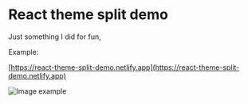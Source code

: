 # React theme split demo

Just something I did for fun,

Example:

[https://react-theme-split-demo.netlify.app](https://react-theme-split-demo.netlify.app)

![Image example](https://react-theme-split-demo.netlify.app/example.gif)
